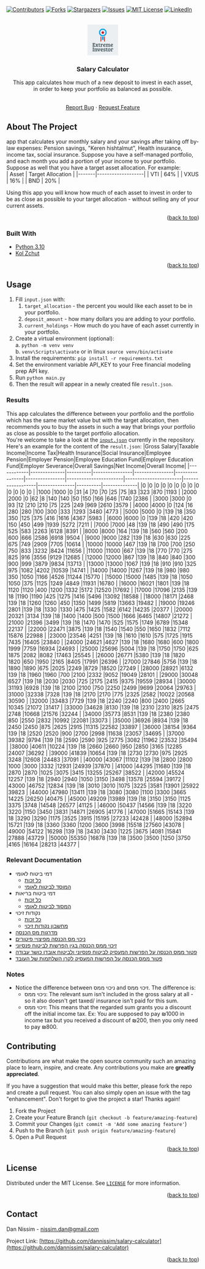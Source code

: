 <div id="top"></div>


<!-- PROJECT SHIELDS -->
<!--
*** I'm using markdown "reference style" links for readability.
*** Reference links are enclosed in brackets [ ] instead of parentheses ( ).
*** See the bottom of this document for the declaration of the reference variables
*** for contributors-url, forks-url, etc. This is an optional, concise syntax you may use.
*** https://www.markdownguide.org/basic-syntax/#reference-style-links
-->
[![Contributors][contributors-shield]][contributors-url]
[![Forks][forks-shield]][forks-url]
[![Stargazers][stars-shield]][stars-url]
[![Issues][issues-shield]][issues-url]
[![MIT License][license-shield]][license-url]
[![LinkedIn][linkedin-shield]][linkedin-url]



<!-- PROJECT LOGO -->
<br />
<div align="center">
  <a href="https://github.com/dannissim/salary-calculator">
    <img src="static/logo.png" alt="Logo" width="80" height="80">
  </a>

<h3 align="center">Salary Calculator</h3>

[//]: # (TODO)
  This app calculates how much of a new deposit to invest in each asset,  
  in order to keep your portfolio as balanced as possible.
  <p align="center">
    <br />
    <a href="https://github.com/dannissim/salary-calculator/issues">Report Bug</a>
    ·
    <a href="https://github.com/dannissim/salary-calculator/issues">Request Feature</a>
  </p>
</div>



<!-- ABOUT THE PROJECT -->
## About The Project
[//]: # (TODO)
app that calculates your monthly salary and your savings after taking off by-law expenses: Pension savings,
"Keren hishtalmut", Health insurance, income tax, social insurance.
Suppose you have a self-managed portfolio, and each month you add a portion of your income to your portfolio.
Suppose as well that you have a target asset allocation. For example:  
| Asset | Target Allocation |
|-------|-------------------|
| VTI   | 64%               |
| VXUS  | 16%               |
| BND   | 20%               |  

Using this app you will know how much of each asset to invest in order to be as close as possible 
to your target allocation - without selling any of your current assets.
<p align="right">(<a href="#top">back to top</a>)</p>



### Built With

* [Python 3.10](https://python.org/)
* [Kol Zchut](https://www.kolzchut.org.il/he/%D7%A2%D7%9E%D7%95%D7%93_%D7%A8%D7%90%D7%A9%D7%99)

<p align="right">(<a href="#top">back to top</a>)</p>


## Usage

[//]: # (TODO)
1. Fill `input.json` with:
   1. `target_allocation` - the percent you would like each asset to be in your portfolio.
   2. `deposit_amount` - how many dollars you are adding to your portfolio.
   3. `current_holdings` - How much do you have of each asset currently in your portfolio. 
2. Create a virtual environment (optional):  
    a. `python -m venv venv`  
    b. `venv\Scripts\activate` or in linux `source venv/bin/activate`
3. Install the requirements: `pip install -r requirements.txt`
4. Set the environment variable API_KEY to your Free financial modeling prep API key.
5. Run `python main.py`
6. Then the result will appear in a newly created file `result.json`. 

### Results

[//]: # (TODO)
This app calculates the difference between your portfolio and the portfolio which has the same
market value but with the target allocation, then recommends you to buy the assets in such a way
that brings your portfolio as close as possible to the target portfolio allocation.  
You're welcome to take a look at the [`input.json`](input.json) currently in the repository.  
Here's an example for the content of the `result.json`:
|Gross Salary|Taxable Income|Income Tax|Health Insurance|Social Insurance|Employee Pension|Employer Pension|Employee Education Fund|Employer Education Fund|Employer Severance|Overall Savings|Net Income|Overall Income|
|------------|--------------|----------|----------------|----------------|----------------|----------------|-----------------------|-----------------------|------------------|---------------|----------|--------------|
|0           |0             |0         |0               |0               |0               |0               |0                      |0                      |0                 |0              |0         |0             |
|1000        |1000          |0         |31              |4               |70              |70              |25                     |75                     |83                |323            |870       |1193          |
|2000        |2000          |0         |62              |8               |140             |140             |50                     |150                    |166               |646            |1740      |2386          |
|3000        |3000          |0         |93              |12              |210             |210             |75                     |225                    |249               |969            |2610      |3579          |
|4000        |4000          |0         |124             |16              |280             |280             |100                    |300                    |333               |1293           |3480      |4773          |
|5000        |5000          |0         |139             |18              |350             |350             |125                    |375                    |416               |1616           |4367      |5983          |
|6000        |6000          |0         |139             |18              |420             |420             |150                    |450                    |499               |1939           |5272      |7211          |
|7000        |7000          |48        |139             |18              |490             |490             |175                    |525                    |583               |2263           |6128      |8391          |
|8000        |8000          |164       |139             |18              |560             |560             |200                    |600                    |666               |2586           |6918      |9504          |
|9000        |9000          |282       |139             |18              |630             |630             |225                    |675                    |749               |2909           |7705      |10614         |
|10000       |10000         |467       |139             |18              |700             |700             |250                    |750                    |833               |3232           |8424      |11656         |
|11000       |11000         |667       |139             |18              |770             |770             |275                    |825                    |916               |3556           |9129      |12685         |
|12000       |12000         |867       |139             |18              |840             |840             |300                    |900                    |999               |3879           |9834      |13713         |
|13000       |13000         |1067      |139             |18              |910             |910             |325                    |975                    |1082              |4202           |10539     |14741         |
|14000       |14000         |1267      |139             |18              |980             |980             |350                    |1050                   |1166              |4526           |11244     |15770         |
|15000       |15000         |1485      |139             |18              |1050            |1050            |375                    |1125                   |1249              |4849           |11931     |16780         |
|16000       |16021         |1801      |139             |18              |1120            |1120            |400                    |1200                   |1332              |5172           |12520     |17692         |
|17000       |17096         |2135      |139             |18              |1190            |1190            |425                    |1275                   |1416              |5496           |13092     |18588         |
|18000       |18171         |2468      |139             |18              |1260            |1260            |450                    |1350                   |1499              |5819           |13663     |19482         |
|19000       |19246         |2801      |139             |18              |1330            |1330            |475                    |1425                   |1582              |6142           |14235     |20377         |
|20000       |20321         |3134      |139             |18              |1400            |1400            |500                    |1500                   |1666              |6465           |14807     |21272         |
|21000       |21396         |3499      |139             |18              |1470            |1470            |525                    |1575                   |1749              |6789           |15348     |22137         |
|22000       |22471         |3875      |139             |18              |1540            |1540            |550                    |1650                   |1832              |7112           |15876     |22988         |
|23000       |23546         |4251      |139             |18              |1610            |1610            |575                    |1725                   |1915              |7435           |16405     |23840         |
|24000       |24621         |4627      |139             |18              |1680            |1680            |600                    |1800                   |1999              |7759           |16934     |24693         |
|25000       |25696         |5004      |139             |18              |1750            |1750            |625                    |1875                   |2082              |8082           |17463     |25545         |
|26000       |26771         |5380      |139             |18              |1820            |1820            |650                    |1950                   |2165              |8405           |17991     |26396         |
|27000       |27846         |5756      |139             |18              |1890            |1890            |675                    |2025                   |2249              |8729           |18520     |27249         |
|28000       |28921         |6132      |139             |18              |1960            |1960            |700                    |2100                   |2332              |9052           |19049     |28101         |
|29000       |30048         |6527      |139             |18              |2030            |2030            |725                    |2175                   |2415              |9375           |19559     |28934         |
|30000       |31193         |6928      |139             |18              |2100            |2100            |750                    |2250                   |2499              |9699           |20064     |29763         |
|31000       |32338         |7328      |139             |18              |2170            |2170            |775                    |2325                   |2582              |10022          |20568     |30590         |
|32000       |33483         |7729      |139             |18              |2240            |2240            |800                    |2400                   |2665              |10345          |21072     |31417         |
|33000       |34628         |8130      |139             |18              |2310            |2310            |825                    |2475                   |2748              |10668          |21576     |32244         |
|34000       |35773         |8531      |139             |18              |2380            |2380            |850                    |2550                   |2832              |10992          |22081     |33073         |
|35000       |36926         |8934      |139             |18              |2450            |2450            |875                    |2625                   |2915              |11315          |22582     |33897         |
|36000       |38154         |9364      |139             |18              |2520            |2520            |900                    |2700                   |2998              |11638          |23057     |34695         |
|37000       |39382         |9794      |139             |18              |2590            |2590            |925                    |2775                   |3082              |11962          |23532     |35494         |
|38000       |40611         |10224     |139             |18              |2660            |2660            |950                    |2850                   |3165              |12285          |24007     |36292         |
|39000       |41839         |10654     |139             |18              |2730            |2730            |975                    |2925                   |3248              |12608          |24483     |37091         |
|40000       |43067         |11102     |139             |18              |2800            |2800            |1000                   |3000                   |3332              |12931          |24939     |37870         |
|41000       |44295         |11680     |139             |18              |2870            |2870            |1025                   |3075                   |3415              |13255          |25267     |38522         |
|42000       |45524         |12257     |139             |18              |2940            |2940            |1050                   |3150                   |3498              |13578          |25594     |39172         |
|43000       |46752         |12834     |139             |18              |3010            |3010            |1075                   |3225                   |3581              |13901          |25922     |39823         |
|44000       |47980         |13411     |139             |18              |3080            |3080            |1100                   |3300                   |3665              |14225          |26250     |40475         |
|45000       |49209         |13989     |139             |18              |3150            |3150            |1125                   |3375                   |3748              |14548          |26577     |41125         |
|46000       |50437         |14566     |139             |18              |3220            |3220            |1150                   |3450                   |3831              |14871          |26905     |41776         |
|47000       |51665         |15143     |139             |18              |3290            |3290            |1175                   |3525                   |3915              |15195          |27233     |42428         |
|48000       |52894         |15721     |139             |18              |3360            |3360            |1200                   |3600                   |3998              |15518          |27560     |43078         |
|49000       |54122         |16298     |139             |18              |3430            |3430            |1225                   |3675                   |4081              |15841          |27888     |43729         |
|50000       |55350         |16878     |139             |18              |3500            |3500            |1250                   |3750                   |4165              |16164          |28213     |44377         |

### Relevant Documentation
* דמי ביטוח לאומי
  * [כל זכות](https://www.kolzchut.org.il/he/%D7%93%D7%9E%D7%99_%D7%91%D7%99%D7%98%D7%95%D7%97_%D7%9C%D7%90%D7%95%D7%9E%D7%99_%D7%9C%D7%A2%D7%95%D7%91%D7%93_%D7%A9%D7%9B%D7%99%D7%A8)
  * [המוסד לביטוח לאומי](https://www.btl.gov.il/Insurance/Rates/Pages/%D7%9C%D7%A2%D7%95%D7%91%D7%93%D7%99%D7%9D%20%D7%A9%D7%9B%D7%99%D7%A8%D7%99%D7%9D.aspx)
* דמי ביטוח בריאות
  * [כל זכות](https://www.kolzchut.org.il/he/%D7%AA%D7%A9%D7%9C%D7%95%D7%9D_%D7%93%D7%9E%D7%99_%D7%91%D7%99%D7%98%D7%95%D7%97_%D7%91%D7%A8%D7%99%D7%90%D7%95%D7%AA)
  * [המסוד לביטוח לאומי](https://www.btl.gov.il/Insurance/Health_Insurance/Pages/%D7%A9%D7%99%D7%A2%D7%95%D7%A8%D7%99%20%D7%93%D7%9E%D7%99%20%D7%91%D7%99%D7%98%D7%95%D7%97%20%D7%91%D7%A8%D7%99%D7%90%D7%95%D7%AA.aspx)
* נקודות זיכוי
  * [כל זכות](https://www.kolzchut.org.il/he/%D7%A0%D7%A7%D7%95%D7%93%D7%AA_%D7%96%D7%99%D7%9B%D7%95%D7%99)
  * [מחשבון נקודות זיכוי](https://secapp.taxes.gov.il/srsimulatorNZ/#/simulator)
* [מדרגות מס הכנסה](https://www.kolzchut.org.il/he/%D7%9E%D7%93%D7%A8%D7%92%D7%95%D7%AA_%D7%9E%D7%A1_%D7%94%D7%9B%D7%A0%D7%A1%D7%94)
* [ניכוי מס הכנסה מפיצויי פיטורים](https://www.kolzchut.org.il/he/%D7%A0%D7%99%D7%9B%D7%95%D7%99_%D7%9E%D7%A1_%D7%94%D7%9B%D7%A0%D7%A1%D7%94_%D7%9E%D7%A4%D7%99%D7%A6%D7%95%D7%99%D7%99_%D7%A4%D7%99%D7%98%D7%95%D7%A8%D7%99%D7%9D)
* [זיכוי ממס הכנסה בגין הפרשות לביטוח פנסיוני](https://www.kolzchut.org.il/he/%D7%96%D7%99%D7%9B%D7%95%D7%99_%D7%9E%D7%9E%D7%A1_%D7%94%D7%9B%D7%A0%D7%A1%D7%94_%D7%91%D7%92%D7%99%D7%9F_%D7%94%D7%A4%D7%A8%D7%A9%D7%95%D7%AA_%D7%9C%D7%91%D7%99%D7%98%D7%95%D7%97_%D7%A4%D7%A0%D7%A1%D7%99%D7%95%D7%A0%D7%99)
* [פטור ממס הכנסה על הפרשות המעסיק לביטוח פנסיוני ולביטוח אובדן כושר עבודה](https://www.kolzchut.org.il/he/%D7%A4%D7%98%D7%95%D7%A8_%D7%9E%D7%9E%D7%A1_%D7%94%D7%9B%D7%A0%D7%A1%D7%94_%D7%A2%D7%9C_%D7%94%D7%A4%D7%A8%D7%A9%D7%95%D7%AA_%D7%94%D7%9E%D7%A2%D7%A1%D7%99%D7%A7_%D7%9C%D7%91%D7%99%D7%98%D7%95%D7%97_%D7%A4%D7%A0%D7%A1%D7%99%D7%95%D7%A0%D7%99_%D7%95%D7%9C%D7%91%D7%99%D7%98%D7%95%D7%97_%D7%90%D7%95%D7%91%D7%93%D7%9F_%D7%9B%D7%95%D7%A9%D7%A8_%D7%A2%D7%91%D7%95%D7%93%D7%94)
* [פטור ממס הכנסה על הפרשות המעסיק לקרן השלתמות של העובד](https://www.kolzchut.org.il/he/%D7%A7%D7%A8%D7%9F_%D7%94%D7%A9%D7%AA%D7%9C%D7%9E%D7%95%D7%AA#.D7.A4.D7.98.D7.95.D7.A8_.D7.9E.D7.9E.D7.A1_.D7.94.D7.9B.D7.A0.D7.A1.D7.94)

### Notes
* Notice the difference between ניכוי ממס and זיכוי ממס. The difference is:  
  * ניכוי ממס:  The relevant sum isn't included in the gross salary at all - so it also doesn't get taxed/ insurance isn't paid for this sum.
  * זיכוי ממס: This means that the regarded sum grants you a discount off the initial income tax. Ex: You are supposed to pay ₪1000 in income tax but you received a discount of ₪200, then you only need to pay ₪800.

<!-- CONTRIBUTING -->
## Contributing

Contributions are what make the open source community such an amazing place to learn, inspire, and create. Any contributions you make are **greatly appreciated**.

If you have a suggestion that would make this better, please fork the repo and create a pull request. You can also simply open an issue with the tag "enhancement".
Don't forget to give the project a star! Thanks again!

1. Fork the Project
2. Create your Feature Branch (`git checkout -b feature/amazing-feature`)
3. Commit your Changes (`git commit -m 'Add some amazing feature'`)
4. Push to the Branch (`git push origin feature/amazing-feature`)
5. Open a Pull Request

<p align="right">(<a href="#top">back to top</a>)</p>



<!-- LICENSE -->
## License

Distributed under the MIT License. See [`LICENSE`](LICENSE) for more information.

<p align="right">(<a href="#top">back to top</a>)</p>



<!-- CONTACT -->
## Contact

Dan Nissim - nissim.dan@gmail.com

Project Link: [https://github.com/dannissim/salary-calculator](https://github.com/dannissim/salary-calculator)

<p align="right">(<a href="#top">back to top</a>)</p>


<!-- MARKDOWN LINKS & IMAGES -->
<!-- https://www.markdownguide.org/basic-syntax/#reference-style-links -->
[contributors-shield]: https://img.shields.io/github/contributors/dannissim/salary-calculator.svg?style=for-the-badge
[contributors-url]: https://github.com/dannissim/salary-calculator/graphs/contributors
[forks-shield]: https://img.shields.io/github/forks/dannissim/salary-calculator.svg?style=for-the-badge
[forks-url]: https://github.com/dannissim/salary-calculator/network/members
[stars-shield]: https://img.shields.io/github/stars/dannissim/salary-calculator.svg?style=for-the-badge
[stars-url]: https://github.com/dannissim/salary-calculator/stargazers
[issues-shield]: https://img.shields.io/github/issues/dannissim/salary-calculator.svg?style=for-the-badge
[issues-url]: https://github.com/dannissim/salary-calculator/issues
[license-shield]: https://img.shields.io/github/license/dannissim/salary-calculator.svg?style=for-the-badge
[license-url]: https://github.com/dannissim/salary-calculator/blob/main/LICENSE
[linkedin-shield]: https://img.shields.io/badge/-LinkedIn-black.svg?style=for-the-badge&logo=linkedin&colorB=555
[linkedin-url]: https://linkedin.com/in/dan-nissim-2558a785
[product-screenshot]: images/screenshot.png